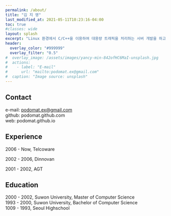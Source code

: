 ```yaml
---
permalink: /about/
title: "김 지 영"
last_modified_at: 2021-05-11T10:23:16-04:00
toc: true
#classes: wide
layout: splash
excerpt: "Linux 환경에서 C/C++을 이용하여 대용량 트래픽을 처리하는 서버 개발을 하고 있습니다. 아름다운 코드를 작성하기 위해 노력합니다. 더 나은 동료가 되기 위해 노력합니다. 프로젝트의 병목을 찾고 개선하기 위해 노력합니다. 코드를 좀 더 확장성있고 가독성있게 만들기를 좋아합니다. 좋은 개발자는 시간이 아니라 경험과 지식이 만든다고 생각합니다."
header:
  overlay_color: "#999999"
  overlay_filter: "0.5"
#  overlay_image: /assets/images/yancy-min-842ofHC6MaI-unsplash.jpg
#  actions:
#    - label: "E-mail"
#      url: "mailto:podomat.ex@gmail.com"
#  caption: "Image source: unsplash"
---
```

## Contact
e-mail: podomat.ex@gmail.com<br>
github: podomat.github.com<br>
web: podomat.github.io

## Experience
2006 - Now, Telcoware<br>

2002 - 2006, Dinnovan<br>

2001 - 2002, AGT

## Education
2000 - 2002, Suwon University, Master of Computer Science<br>
1993 - 2000, Suwon University, Bachelor of Computer Science<br>
1009 - 1993, Seoul Highschool
